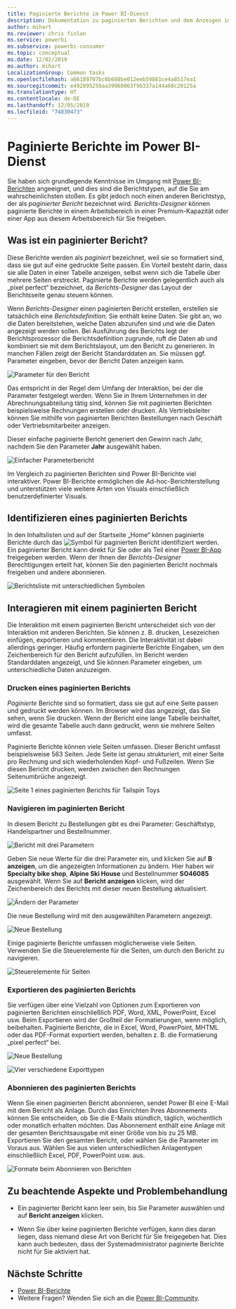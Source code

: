 ```yaml
---
title: Paginierte Berichte im Power BI-Dienst
description: Dokumentation zu paginierten Berichten und dem Anzeigen im Power BI-Dienst
author: mihart
ms.reviewer: chris finlan
ms.service: powerbi
ms.subservice: powerbi-consumer
ms.topic: conceptual
ms.date: 12/02/2019
ms.author: mihart
LocalizationGroup: Common tasks
ms.openlocfilehash: a66189707bc6b688be012eeb59881ce4a8517ea1
ms.sourcegitcommit: e492895259aa39960063f9b337a144a60c20125a
ms.translationtype: HT
ms.contentlocale: de-DE
ms.lasthandoff: 12/05/2019
ms.locfileid: "74830473"
---
```

# <a name="paginated-reports-in-the-power-bi-service"></a>Paginierte Berichte im Power BI-Dienst
Sie haben sich grundlegende Kenntnisse im Umgang mit [Power BI-Berichten](end-user-reports.md) angeeignet, und dies sind die Berichtstypen, auf die Sie am wahrscheinlichsten stoßen. Es gibt jedoch noch einen anderen Berichtstyp, der als *paginierter Bericht* bezeichnet wird. *Berichts-Designer* können paginierte Berichte in einem Arbeitsbereich in einer Premium-Kapazität oder einer App aus diesem Arbeitsbereich für Sie freigeben. 

## <a name="what-is-a-paginated-report"></a>Was ist ein paginierter Bericht?

Diese Berichte werden als *paginiert* bezeichnet, weil sie so formatiert sind, dass sie gut auf eine gedruckte Seite passen. Ein Vorteil besteht darin, dass sie alle Daten in einer Tabelle anzeigen, selbst wenn sich die Tabelle über mehrere Seiten erstreckt. Paginierte Berichte werden gelegentlich auch als „pixel perfect“ bezeichnet, da *Berichts-Designer* das Layout der Berichtsseite genau steuern können.

Wenn *Berichts-Designer* einen paginierten Bericht erstellen, erstellen sie tatsächlich eine *Berichtsdefinition*. Sie enthält keine Daten. Sie gibt an, wo die Daten bereitstehen, welche Daten abzurufen sind und wie die Daten angezeigt werden sollen. Bei Ausführung des Berichts legt der Berichtsprozessor die Berichtsdefinition zugrunde, ruft die Daten ab und kombiniert sie mit dem Berichtslayout, um den Bericht zu generieren. In manchen Fällen zeigt der Bericht Standarddaten an. Sie müssen ggf. Parameter eingeben, bevor der Bericht Daten anzeigen kann. 

   ![Parameter für den Bericht](./media/end-user-paginated-report/power-bi-report-parameters.png)

Das entspricht in der Regel dem Umfang der Interaktion, bei der die Parameter festgelegt werden. Wenn Sie in Ihrem Unternehmen in der Abrechnungsabteilung tätig sind, können Sie mit paginierten Berichten beispielsweise Rechnungen erstellen oder drucken. Als Vertriebsleiter können Sie mithilfe von paginierten Berichten Bestellungen nach Geschäft oder Vertriebsmitarbeiter anzeigen. 

Dieser einfache paginierte Bericht generiert den Gewinn nach Jahr, nachdem Sie den Parameter **Jahr** ausgewählt haben. 

![Einfacher Parameterbericht](./media/end-user-paginated-report/power-bi-report-simple.png)

Im Vergleich zu paginierten Berichten sind Power BI-Berichte viel interaktiver. Power BI-Berichte ermöglichen die Ad-hoc-Berichterstellung und unterstützen viele weitere Arten von Visuals einschließlich benutzerdefinierter Visuals.

## <a name="identify-a-paginated-report"></a>Identifizieren eines paginierten Berichts

In den Inhaltslisten und auf der Startseite „Home“ können paginierte Berichte durch das ![Symbol für paginierten Bericht](media/end-user-paginated-report/power-bi-report-icon.png) identifiziert werden.  Ein paginierter Bericht kann direkt für Sie oder als Teil einer [Power BI-App](end-user-apps.md) freigegeben werden. Wenn der Ihnen der *Berichts-Designer* Berechtigungen erteilt hat, können Sie den paginierten Bericht nochmals freigeben und andere abonnieren.

![Berichtsliste mit unterschiedlichen Symbolen](./media/end-user-paginated-report/power-bi-report-list.png)

## <a name="interact-with-a-paginated-report"></a>Interagieren mit einem paginierten Bericht

Die Interaktion mit einem paginierten Bericht unterscheidet sich von der Interaktion mit anderen Berichten. Sie können z. B. drucken, Lesezeichen einfügen, exportieren und kommentieren. Die Interaktivität ist dabei allerdings geringer. Häufig erfordern paginierte Berichte Eingaben, um den Zeichenbereich für den Bericht aufzufüllen.  Im Bericht werden Standarddaten angezeigt, und Sie können Parameter eingeben, um unterschiedliche Daten anzuzeigen.

### <a name="print-a-paginated-report"></a>Drucken eines paginierten Berichts

*Paginierte* Berichte sind so formatiert, dass sie gut auf eine Seite passen und gedruckt werden können. Im Browser wird das angezeigt, das Sie sehen, wenn Sie drucken. Wenn der Bericht eine lange Tabelle beinhaltet, wird die gesamte Tabelle auch dann gedruckt, wenn sie mehrere Seiten umfasst. 

Paginierte Berichte können viele Seiten umfassen. Dieser Bericht umfasst beispielsweise 563 Seiten. Jede Seite ist genau strukturiert, mit einer Seite pro Rechnung und sich wiederholenden Kopf- und Fußzeilen. Wenn Sie diesen Bericht drucken, werden zwischen den Rechnungen Seitenumbrüche angezeigt.

   ![Seite 1 eines paginierten Berichts für Tailspin Toys](./media/end-user-paginated-report/power-bi-paginated-500.png)


### <a name="navigate-the-paginated-report"></a>Navigieren im paginierten Bericht

In diesem Bericht zu Bestellungen gibt es drei Parameter: Geschäftstyp, Handelspartner und Bestellnummer. 

![Bericht mit drei Parametern](./media/end-user-paginated-report/power-bi-parameter.png)

Geben Sie neue Werte für die drei Parameter ein, und klicken Sie auf **B anzeigen**, um die angezeigten Informationen zu ändern. Hier haben wir **Specialty bike shop**, **Alpine Ski House** und Bestellnummer **SO46085** ausgewählt. Wenn Sie auf **Bericht anzeigen** klicken, wird der Zeichenbereich des Berichts mit dieser neuen Bestellung aktualisiert.

![Ändern der Parameter](./media/end-user-paginated-report/power-bi-order.png)

Die neue Bestellung wird mit den ausgewählten Parametern angezeigt. 

![Neue Bestellung](./media/end-user-paginated-report/power-bi-new-order.png)

Einige paginierte Berichte umfassen möglicherweise viele Seiten.  Verwenden Sie die Steuerelemente für die Seiten, um durch den Bericht zu navigieren. 

![Steuerelemente für Seiten](./media/end-user-paginated-report/power-bi-page.png)

### <a name="export-the-paginated-report"></a>Exportieren des paginierten Berichts
Sie verfügen über eine Vielzahl von Optionen zum Exportieren von paginierten Berichten einschließlich PDF, Word, XML, PowerPoint, Excel usw. Beim Exportieren wird der Großteil der Formatierungen, wenn möglich, beibehalten. Paginierte Berichte, die in Excel, Word, PowerPoint, MHTML oder das PDF-Format exportiert werden, behalten z. B. die Formatierung „pixel perfect“ bei. 

![Neue Bestellung](./media/end-user-paginated-report/power-bi-exporting.png)

![Vier verschiedene Exporttypen](./media/end-user-paginated-report/power-bi-four.png)

### <a name="subscribe-to-the-paginated-report"></a>Abonnieren des paginierten Berichts
Wenn Sie einen paginierten Bericht abonnieren, sendet Power BI eine E-Mail mit dem Bericht als Anlage. Durch das Einrichten Ihres Abonnements können Sie entscheiden, ob Sie die E-Mails stündlich, täglich, wöchentlich oder monatlich erhalten möchten. Das Abonnement enthält eine Anlage mit der gesamten Berichtsausgabe mit einer Größe von bis zu 25 MB. Exportieren Sie den gesamten Bericht, oder wählen Sie die Parameter im Voraus aus. Wählen Sie aus vielen unterschiedlichen Anlagentypen einschließlich Excel, PDF, PowerPoint usw. aus.  

![Formate beim Abonnieren von Berichten](./media/end-user-paginated-report/power-bi-export-list.png)

## <a name="considerations-and-troubleshooting"></a>Zu beachtende Aspekte und Problembehandlung

- Ein paginierter Bericht kann leer sein, bis Sie Parameter auswählen und auf **Bericht anzeigen** klicken.

- Wenn Sie über keine paginierten Berichte verfügen, kann dies daran liegen, dass niemand diese Art von Bericht für Sie freigegeben hat. Dies kann auch bedeuten, dass der Systemadministrator paginierte Berichte nicht für Sie aktiviert hat. 

 

## <a name="next-steps"></a>Nächste Schritte
- [Power BI-Berichte](end-user-reports.md)
- Weitere Fragen? Wenden Sie sich an die [Power BI-Community](https://community.powerbi.com/).

